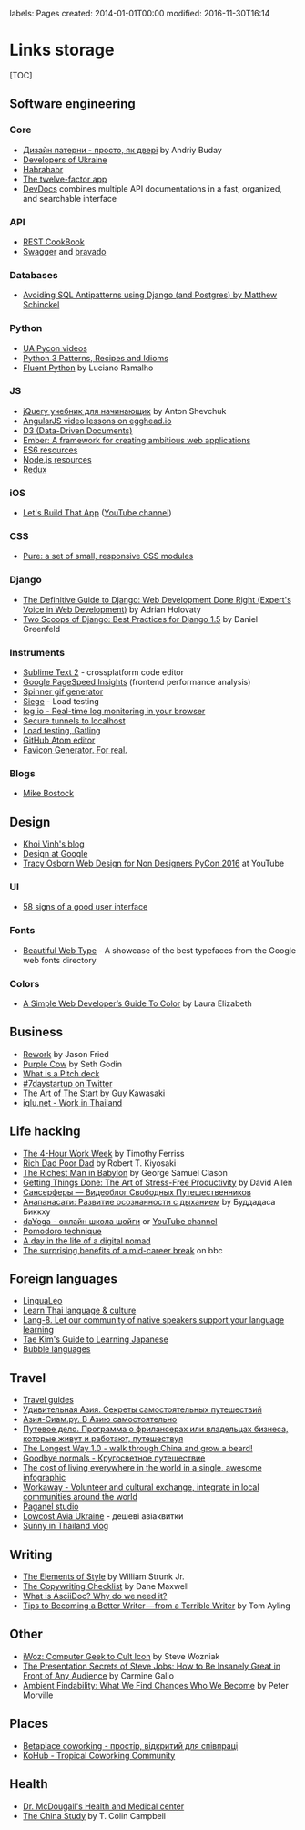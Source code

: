 labels: Pages
created: 2014-01-01T00:00
modified: 2016-11-30T16:14

# Links storage

[TOC]

## Software engineering

### Core

- [Дизайн патерни - просто, як двері](http://designpatterns.andriybuday.com/) by Andriy Buday
- [Developers of Ukraine](http://dou.ua)
- [Habrahabr](http://habrahabr.ru)
- [The twelve-factor app](http://12factor.net)
- [DevDocs](http://devdocs.io) combines multiple API documentations in a fast, organized, and searchable interface

### API

- [REST CookBook](http://restcookbook.com/)
- [Swagger](http://swagger.io) and [bravado](http://bravado.readthedocs.io)

### Databases

- [Avoiding SQL Antipatterns using Django (and Postgres) by Matthew Schinckel](http://schinckel.net/2014/08/26/avoiding-sql-antipatterns-using-django-(and-postgres)/)

### Python

- [UA Pycon videos](http://www.youtube.com/user/theuapycon?feature=watch)
- [Python 3 Patterns, Recipes and Idioms](http://python-3-patterns-idioms-test.readthedocs.org/en/latest/index.html)
- [Fluent Python](http://www.amazon.com/Fluent-Python-Luciano-Ramalho-ebook/dp/B0131L3PW4/) by Luciano Ramalho

### JS

- [jQuery учебник для начинающих](http://anton.shevchuk.name/jquery-book/) by Anton Shevchuk
- [AngularJS video lessons on egghead.io](https://egghead.io/lessons/)
- [D3 (Data-Driven Documents)](http://d3js.org/)
- [Ember: A framework for creating ambitious web applications](http://emberjs.com/)
- [ES6 resources](https://github.com/ericdouglas/ES6-Learning)
- [Node.js resources](https://github.com/sindresorhus/awesome-nodejs)
- [Redux](http://redux.js.org)

### iOS

- [Let's Build That App](http://letsbuildthatapp.com/) ([YouTube channel](https://www.youtube.com/channel/UCuP2vJ6kRutQBfRmdcI92mA))

### CSS

- [Pure: a set of small, responsive CSS modules](http://purecss.io/)

### Django

- [The Definitive Guide to Django: Web Development Done Right (Expert's Voice in Web Development)](http://www.amazon.com/gp/product/B004VJ46OM/ref=as_li_qf_sp_asin_il_tl?ie=UTF8&camp=1789&creative=9325&creativeASIN=B004VJ46OM&linkCode=as2&tag=httpnanvelnam-20) by Adrian Holovaty
- [Two Scoops of Django: Best Practices for Django 1.5](http://www.amazon.com/gp/product/B00CCK619K/ref=as_li_qf_sp_asin_il_tl?ie=UTF8&camp=1789&creative=9325&creativeASIN=B00CCK619K&linkCode=as2&tag=httpnanvelnam-20) by Daniel Greenfeld

### Instruments

- [Sublime Text 2](http://www.sublimetext.com/) - crossplatform code editor
- [Google PageSpeed Insights](http://developers.google.com/speed/pagespeed/insights/) (frontend performance analysis)
- [Spinner gif generator](http://www.ajaxload.info/)
- [Siege](http://www.joedog.org/siege-home/) - Load testing
- [log.io - Real-time log monitoring in your browser](http://logio.org/)
- [Secure tunnels to localhost](https://ngrok.com/)
- [Load testing, Gatling](http://gatling.io)
- [GitHub Atom editor](http://flight-manual.atom.io/)
- [Favicon Generator. For real.](https://realfavicongenerator.net/)

### Blogs

- [Mike Bostock](http://bost.ocks.org/mike/)

## Design

- [Khoi Vinh's blog](https://www.subtraction.com/)
- [Design at Google](https://design.google.com/)
- [Tracy Osborn Web Design for Non Designers PyCon 2016](https://www.youtube.com/watch?v=uKpfO331DY4) at YouTube

### UI

- [58 signs of a good user interface](https://webuilddesign.com/58-signs-of-a-good-interface/)

### Fonts

- [Beautiful Web Type](http://chad.is/beautiful-web-type/) - A showcase of the best typefaces from the Google web fonts directory

### Colors

- [A Simple Web Developer’s Guide To Color](https://www.smashingmagazine.com/2016/04/web-developer-guide-color/) by Laura Elizabeth

## Business

- [Rework](http://www.amazon.com/gp/product/B002MUAJ2A/ref=as_li_qf_sp_asin_il_tl?ie=UTF8&camp=1789&creative=9325&creativeASIN=B002MUAJ2A&linkCode=as2&tag=httpnanvelnam-20) by Jason Fried
- [Purple Cow](http://www.amazon.com/gp/product/1591843170/ref=as_li_qf_sp_asin_il_tl?ie=UTF8&camp=1789&creative=9325&creativeASIN=1591843170&linkCode=as2&tag=httpnanvelnam-20) by Seth Godin
- [What is a Pitch deck](https://pitchdeck.improvepresentation.com/what-is-a-pitch-deck)
- [#7daystartup on Twitter](https://twitter.com/search?q=%237daystartup)
- [The Art of The Start](https://www.youtube.com/watch?v=7mEQ0ono8mg) by Guy Kawasaki
- [iglu.net - Work in Thailand](http://iglu.net)

## Life hacking

- [The 4-Hour Work Week](http://www.amazon.com/gp/product/0307465357/ref=as_li_qf_sp_asin_il_tl?ie=UTF8&camp=1789&creative=9325&creativeASIN=0307465357&linkCode=as2&tag=httpnanvelnam-20) by Timothy Ferriss
- [Rich Dad Poor Dad](http://www.amazon.com/gp/product/1612680011/ref=as_li_qf_sp_asin_il_tl?ie=UTF8&camp=1789&creative=9325&creativeASIN=1612680011&linkCode=as2&tag=httpnanvelnam-20) by Robert T. Kiyosaki
- [The Richest Man in Babylon](http://www.amazon.com/gp/product/B000ZH1GEC/ref=as_li_qf_sp_asin_il_tl?ie=UTF8&camp=1789&creative=9325&creativeASIN=B000ZH1GEC&linkCode=as2&tag=httpnanvelnam-20) by George Samuel Clason
- [Getting Things Done: The Art of Stress-Free Productivity](http://www.amazon.com/gp/product/0142000280/ref=as_li_qf_sp_asin_il_tl?ie=UTF8&camp=1789&creative=9325&creativeASIN=0142000280&linkCode=as2&tag=httpnanvelnam-20) by David Allen
- [Сансерферы — Видеоблог Свободных Путешественников](http://www.sunsurfers.ru/)
- [Анапанасати: Развитие осознанности с дыханием](http://ru.dipabhavan.org/uploads/6/4/2/7/6427883/anapanasati_web.pdf) by Буддадаса Биккху
- [daYoga - онлайн школа шойги](http://dayoga.ru) or [YouTube channel](https://www.youtube.com/user/dayogaru)
- [Pomodoro technique](http://pomodorotechnique.com/)
- [A day in the life of a digital nomad](http://digitalnomadacademy.com)
- [The surprising benefits of a mid-career break](http://www.bbc.com/capital/story/20160325-the-surprising-benefits-of-a-mid-career-break) on bbc

## Foreign languages

- [LinguaLeo](http://lingualeo.com/)
- [Learn Thai language & culture](http://womenlearnthai.com/index.php/the-farang-thai-song-555/)
- [Lang-8. Let our community of native speakers
support your language learning](http://lang-8.com)
- [Tae Kim's Guide to Learning Japanese](http://www.guidetojapanese.org/learn/)
- [Bubble languages](https://www.bubblelanguages.com/)

## Travel

- [Travel guides](http://www.bootsnall.com)
- [Удивительная Азия. Секреты самостоятельных путешествий](http://travelasia.com.ua/)
- [Азия-Сиам.ру. В Азию самостоятельно](http://www.asia-siam.ru/)
- [Путевое дело. Программа о фрилансерах или владельцах бизнеса, которые живут и работают, путешествуя](http://putevoedelo.podster.fm/)
- [The Longest Way 1.0 - walk through China and grow a beard!](http://vimeo.com/4636202)
- [Goodbye normals - Кругосветное путешествие](https://www.youtube.com/channel/UCsixP2MXZpGcv2IgEfRwU_g)
- [The cost of living everywhere in the world in a single, awesome infographic](http://matadornetwork.com/life/the-cost-of-living-in-every-country-in-the-world-in-a-single-awesome-infographic/)
- [Workaway - Volunteer and cultural exchange, integrate in local communities around the world](https://www.workaway.info/)
- [Paganel studio](http://www.paganel.tv)
- [Lowcost Avia Ukraine](http://lowcostavia.com.ua/) - дешеві авіаквитки
- [Sunny in Thailand vlog](https://www.youtube.com/channel/UCDY8ECqy73sUyqQuJNITNSQ)

## Writing

- [The Elements of Style](http://www.amazon.com/gp/product/B00AMXXNBI/ref=as_li_qf_sp_asin_il_tl?ie=UTF8&camp=1789&creative=9325&creativeASIN=B00AMXXNBI&linkCode=as2&tag=httpnanvelnam-20&linkId=7RM3PBKH477ZNHSO) by William Strunk Jr.
- [The Copywriting Checklist](https://mixergy.com/Master-Class/Copywriting/TheCopywritingChecklist.pdf) by Dane Maxwell
- [What is AsciiDoc? Why do we need it?](http://asciidoctor.org/docs/what-is-asciidoc/)
- [Tips to Becoming a Better Writer — from a Terrible Writer](https://medium.com/the-mission/tips-to-becoming-a-better-writer-from-a-terrible-writer-623c3973c30b) by Tom Ayling

## Other

- [iWoz: Computer Geek to Cult Icon](http://www.amazon.com/gp/product/B000VUCIZO/ref=as_li_qf_sp_asin_il_tl?ie=UTF8&camp=1789&creative=9325&creativeASIN=B000VUCIZO&linkCode=as2&tag=httpnanvelnam-20) by Steve Wozniak
- [The Presentation Secrets of Steve Jobs: How to Be Insanely Great in Front of Any Audience](http://www.amazon.com/gp/product/0071636080/ref=as_li_qf_sp_asin_il_tl?ie=UTF8&camp=1789&creative=9325&creativeASIN=0071636080&linkCode=as2&tag=httpnanvelnam-20) by Carmine Gallo
- [Ambient Findability: What We Find Changes Who We Become](http://www.amazon.com/gp/product/0596007655/ref=as_li_qf_sp_asin_il_tl?ie=UTF8&camp=1789&creative=9325&creativeASIN=0596007655&linkCode=as2&tag=httpnanvelnam-20) by Peter Morville

## Places

- [Betaplace coworking - простір, відкритий для співпраці](http://betaplace.com.ua/)
- [KoHub - Tropical Coworking Community](http://kohub.org/)

## Health

- [Dr. McDougall's Health and Medical center](https://www.drmcdougall.com/)
- [The China Study](http://www.amazon.com/China-Study-Comprehensive-Nutrition-Implications-ebook/dp/B0041D843M/) by T. Colin Campbell
